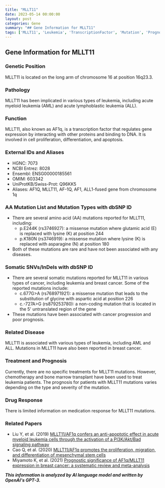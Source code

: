 ```yaml
---
title: "MLLT11"
date: 2023-05-14 00:00:00
layout: post
categories: Gene
summary: "## Gene Information for MLLT11"
tags: ['MLLT11', 'Leukemia', 'TranscriptionFactor', 'Mutation', 'Prognosis', 'Treatment', 'DrugResponse', 'BreastCancer']
---
```


## Gene Information for MLLT11

### Genetic Position
MLLT11 is located on the long arm of chromosome 16 at position 16q23.3.

### Pathology
MLLT11 has been implicated in various types of leukemia, including acute myeloid leukemia (AML) and acute lymphoblastic leukemia (ALL).

### Function
MLLT11, also known as AF1q, is a transcription factor that regulates gene expression by interacting with other proteins and binding to DNA. It is involved in cell proliferation, differentiation, and apoptosis.

### External IDs and Aliases
- HGNC: 7073
- NCBI Entrez: 8028
- Ensembl: ENSG00000185561
- OMIM: 603342
- UniProtKB/Swiss-Prot: Q96KK5
- Aliases: AF1Q, MLLT11, AF-1Q, AF1, ALL1-fused gene from chromosome 1q

### AA Mutation List and Mutation Types with dbSNP ID
- There are several amino acid (AA) mutations reported for MLLT11, including:
    - p.E244K (rs3746927): a missense mutation where glutamic acid (E) is replaced with lysine (K) at position 244
    - p.K180N (rs3746919): a missense mutation where lysine (K) is replaced with asparagine (N) at position 180
- Both of these mutations are rare and have not been associated with any diseases.

### Somatic SNVs/InDels with dbSNP ID
- There are several somatic mutations reported for MLLT11 in various types of cancer, including leukemia and breast cancer. Some of the reported mutations include:
    - c.677G>A (rs768971921): a missense mutation that leads to the substitution of glycine with aspartic acid at position 226
    - c.-727A>G (rs879253780): a non-coding mutation that is located in the 5' untranslated region of the gene
- These mutations have been associated with cancer progression and poor prognosis.

### Related Disease
MLLT11 is associated with various types of leukemia, including AML and ALL. Mutations in MLLT11 have also been reported in breast cancer.

### Treatment and Prognosis
Currently, there are no specific treatments for MLLT11 mutations. However, chemotherapy and bone marrow transplant have been used to treat leukemia patients. The prognosis for patients with MLLT11 mutations varies depending on the type and severity of the mutation.

### Drug Response
There is limited information on medication response for MLLT11 mutations.

### Related Papers
- Liu Y, et al. (2019) [MLLT11/AF1q confers an anti-apoptotic effect in acute myeloid leukemia cells through the activation of a PI3K/Akt/Bad signaling pathway]([Click](https://doi.org/10.1080/10428194.2019.1655303))
- Cao Q, et al. (2020) [MLLT11/AF1q promotes the proliferation, migration, and differentiation of mesenchymal stem cells]([Click](https://doi.org/10.1007/s12015-019-09917-6))
- Miyamoto K, et al. (2021) [Prognostic significance of AF1q/MLLT11 expression in breast cancer: a systematic review and meta-analysis]([Click](https://doi.org/10.1111/cas.14817))

**_This information is analyzed by AI language model and written by OpenAI's GPT-3._**